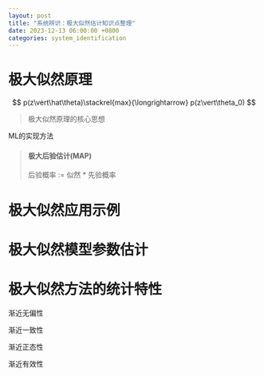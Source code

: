 ```yaml
---
layout: post
title: "系统辨识：极大似然估计知识点整理"
date: 2023-12-13 06:00:00 +0800
categories: system_identification
---
```


# 极大似然原理

$$
p(z\vert\hat\theta)\stackrel{max}{\longrightarrow}
p(z\vert\theta_0)
$$

> 极大似然原理的核心思想


ML的实现方法



> #### 极大后验估计(MAP)
> 
> 后验概率 := 似然 * 先验概率


# 极大似然应用示例

# 极大似然模型参数估计

# 极大似然方法的统计特性

渐近无偏性

渐近一致性

渐近正态性

渐近有效性